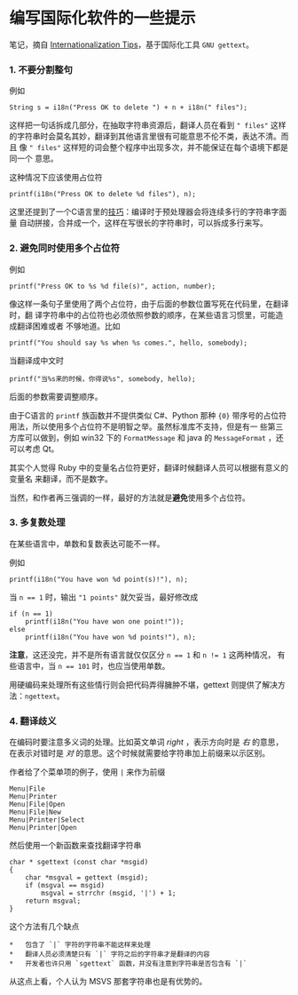 编写国际化软件的一些提示
=======================

笔记，摘自 [Internationalization Tips][1]，基于国际化工具 `GNU gettext`。

### 1.  不要分割整句

例如

    String s = i18n("Press OK to delete ") + n + i18n(" files");

这样把一句话拆成几部分，在抽取字符串资源后，翻译人员在看到 `" files"`
这样的字符串时会莫名其妙，翻译到其他语言里很有可能意思不伦不类，表达不清。而且
像 `" files"` 这样短的词会整个程序中出现多次，并不能保证在每个语境下都是同一个
意思。

这种情况下应该使用占位符

    printf(i18n("Press OK to delete %d files"), n);

这里还提到了一个C语言里的[技巧][2]：编译时于预处理器会将连续多行的字符串字面量
自动拼接，合并成一个，这样在写很长的字符串时，可以拆成多行来写。

### 2. 避免同时使用多个占位符

例如

    printf("Press OK to %s %d file(s)", action, number);

像这样一条句子里使用了两个占位符，由于后面的参数位置写死在代码里，在翻译时，翻
译字符串中的占位符也必须依照参数的顺序，在某些语言习惯里，可能造成翻译困难或者
不够地道。比如

    printf("You should say %s when %s comes.", hello, somebody);

当翻译成中文时

    printf("当%s来的时候，你得说%s", somebody, hello);

后面的参数需要调整顺序。

由于C语言的 `printf` 族函数并不提供类似 C#、Python 那种 `{0}`
带序号的占位符用法，所以使用多个占位符不是明智之举。虽然标准库不支持，但是有一
些第三方库可以做到，例如 win32 下的 `FormatMessage` 和 java 的 `MessageFormat`
，还可以考虑 Qt。

其实个人觉得 Ruby 中的变量名占位符更好，翻译时候翻译人员可以根据有意义的变量名
来翻译，而不是数字。

当然，和作者再三强调的一样，最好的方法就是**避免**使用多个占位符。

### 3. 多复数处理

在某些语言中，单数和复数表达可能不一样。

例如

    printf(i18n("You have won %d point(s)!"), n);

当 `n == 1` 时，输出 `"1 points"` 就欠妥当，最好修改成

    if (n == 1)
        printf(i18n("You have won one point!"));
    else
        printf(i18n("You have won %d points!"), n);

**注意**，这还没完，并不是所有语言就仅仅区分 `n == 1` 和 `n != 1` 这两种情况，
有些语言中，当 `n == 101` 时，也应当使用单数。

用硬编码来处理所有这些情行则会把代码弄得臃肿不堪，gettext 则提供了解决方法：`ngettext`。

### 4. 翻译歧义

在编码时要注意多义词的处理。比如英文单词 _right_ ，表示方向时是 _右_ 的意思，
在表示对错时是 _对_ 的意思。这个时候就需要给字符串加上前缀来以示区别。

作者给了个菜单项的例子，使用 `|` 来作为前缀

    Menu|File
    Menu|Printer
    Menu|File|Open
    Menu|File|New
    Menu|Printer|Select
    Menu|Printer|Open

然后使用一个新函数来查找翻译字符串

    char * sgettext (const char *msgid)
    {
        char *msgval = gettext (msgid);
        if (msgval == msgid)
            msgval = strrchr (msgid, '|') + 1;
        return msgval;
    }

这个方法有几个缺点

    *   包含了 `|` 字符的字符串不能这样来处理
    *   翻译人员必须清楚只有 `|` 字符之后的字符串才是翻译的内容
    *   开发者也许只用 `sgettext` 函数，并没有注意到字符串是否包含有 `|`

从这点上看，个人认为 MSVS 那套字符串也是有优势的。





[1]: http://www.heiner-eichmann.de/autotools/i18n_tips.html "An Internationalized Software Project With Auto Tools"
[2]: http://en.wikipedia.org/wiki/C_syntax#String_literal_concatenation  "String literal concatenation"

